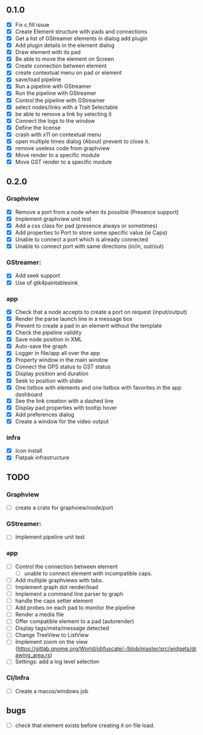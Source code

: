## 0.1.0

- [x] Fix c.fill issue
- [x] Create Element structure with pads and connections
- [x] Get a list of GStreamer elements in dialog add plugin
- [x] Add plugin details in the element dialog
- [x] Draw element with its pad
- [x] Be able to move the element on Screen
- [x] Create connection between element
- [x] create contextual menu on pad or element
- [x] save/load pipeline
- [x] Run a pipeline with GStreamer
- [x] Run the pipeline with GStreamer
- [x] Control the pipeline with GStreamer
- [x] select nodes/links with a Trait Selectable
- [x] be able to remove a link by selecting it
- [x] Connect the logs to the window
- [x] Define the license
- [x] crash with x11 on contextual menu
- [x] open multiple times dialog (About) prevent to close it.
- [x] remove useless code from graphview
- [x] Move render to a specific module
- [x] Move GST render to a specific module

## 0.2.0

### Graphview

- [x] Remove a port from a node when its possible (Presence support)
- [x] Implement graphview unit test
- [x] Add a css class for pad (presence always or sometimes)
- [x] Add properties to Port to store some specific value (ie Caps)
- [x] Unable to connect a port which is already connected
- [x] Unable to connect port with same directions (in/in, out/out)

### GStreamer:

- [x] Add seek support
- [x] Use of gtk4paintablesink

### app

- [x] Check that a node accepts to create a port on request (input/output)
- [x] Render the parse launch line in a message box
- [x] Prevent to create a pad in an element without the template
- [x] Check the pipeline validity
- [x] Save node position in XML
- [x] Auto-save the graph
- [x] Logger in file/app all over the app
- [x] Property window in the main window
- [x] Connect the GPS status to GST status
- [x] Display position and duration
- [x] Seek to position with slider
- [x] One listbox with elements and one listbox with favorites in the app dashboard
- [x] See the link creation with a dashed line
- [x] Display pad properties with tooltip hover
- [x] Add preferences dialog
- [x] Create a window for the video output

### infra

- [x] Icon install
- [x] Flatpak infrastructure

## TODO

### Graphview

- [ ] create a crate for graphview/node/port

### GStreamer:

- [ ] Implement pipeline unit test

### app

- [ ] Control the connection between element
  - [ ] unable to connect element with incompatible caps.
- [ ] Add multiple graphviews with tabs.
- [ ] Implement graph dot render/load
- [ ] Implement a command line parser to graph
- [ ] handle the caps setter element
- [ ] Add probes on each pad to monitor the pipeline
- [ ] Render a media file
- [ ] Offer compatible element to a pad (autorender)
- [ ] Display tags/meta/message detected
- [ ] Change TreeView to ListView
- [ ] Implement zoom on the view (https://gitlab.gnome.org/World/obfuscate/-/blob/master/src/widgets/drawing_area.rs)
- [ ] Settings: add a log level selection

### CI/Infra

- [ ] Create a macos/windows job

## bugs

- [ ] check that element exists before creating it on file load.
